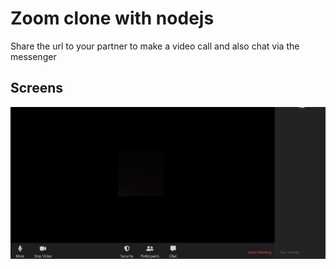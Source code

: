 # Zoom clone with nodejs

Share the url to your partner to make a video call and also chat via the messenger

## Screens

![Alt text](/images/Capture.PNG?raw=true "Capture")
